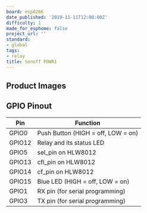 ```yaml
---
board: esp8266
date_published: '2019-11-11T12:00:00Z'
difficulty: 1
made_for_esphome: false
project_url: ''
standard:
- global
tags:
- relay
title: Sonoff POWR1
---
```


## Product Images

## GPIO Pinout

| Pin    | Function                           |
| ------ | ---------------------------------- |
| GPIO0  | Push Button (HIGH = off, LOW = on) |
| GPIO12 | Relay and its status LED           |
| GPIO5  | sel_pin on HLW8012                 |
| GPIO13 | cfl_pin on HLW8012                 |
| GPIO14 | cf_pin on HLW8012                  |
| GPIO15 | Blue LED (HIGH = off, LOW = on)    |
| GPIO1  | RX pin (for serial programming)    |
| GPIO3  | TX pin (for serial programming)    |